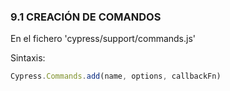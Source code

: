 ### 9.1 CREACIÓN DE COMANDOS

En el fichero 'cypress/support/commands.js'

Sintaxis:
```typescript
Cypress.Commands.add(name, options, callbackFn)
```

